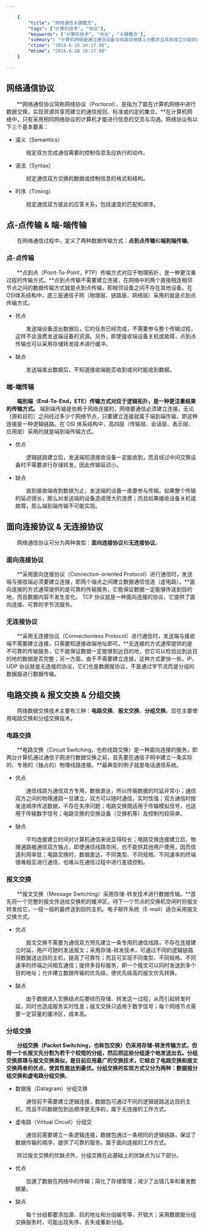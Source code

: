 ```yaml
---

    {
        "title": "网络通信关键概念",
        "tags": ["计算机技术", "协议"],
        "keywords": ["计算机技术", "协议", "关键概念"],
        "summary": "计算机网络是通过通信设备与线路将地理上分散并且具有独立功能的计算机系统连接在一起，并由功能完善的软件来控制，进而实现资源共享的系统。从物理组成上来看，计算机网络包括硬件、软件和协议三大部分。计算机网络中结点间相互通信是由控制信息传送的网络协议及其他相应的网络软件共同实现的。在计算机网络通信中，有部分关键性概念需要理解透彻，在此做一总结。",
        "ctime": "2016-6-18 16:17:00",
        "mtime": "2016-6-18 16:17:00"
    }

---
```


## 网络通信协议

　　**网络通信协议简称网络协议（Poctocol），是指为了能在计算机网络中进行数据交换，实现资源共享而建立的通信规则、标准或约定的集合。**在计算机网络中，只有采用相同网络协议的计算机才能进行信息的交流与沟通。网络协议有以下三个基本要素：

- 语义（Semantics）

    　　规定双方完成通信需要的控制信息及应执行的动作。

- 语法（Syntax）

    　　规定通信双方交换的数据或控制信息的格式和结构。

- 时序（Timing）

    　　规定通信双方彼此的应答关系，包括速度的匹配和顺序。

## 点-点传输 & 端-端传输

　　在网络通信过程中，定义了两种数据传输方式：**点到点传输**和**端到端传输**。

### 点-点传输

　　**点到点（Point-To-Point，PTP）传输方式对应于物理拓扑，是一种更注重过程的传输方式。**点到点传输不需要建立连接，在网络中的两个直接相连相邻节点之间的数据传输方式就是点到点传输，即相邻设备之间不存在其他设备。在OSI体系结构中，底三层通信子网（物理层、链路层、网络层）采用的就是点到点传输方式。

- 优点

    　　发送端设备送出数据后，它的任务已经完成，不需要参与整个传输过程，这样不会浪费发送端设备的资源。另外，即使接收端设备关机或故障，点到点传输也可以采用存储转发技术进行缓冲。

- 缺点

    　　发送端发出数据后，不知道接收端能否收到或何时能收到数据。

### 端-端传输

　　**端到端（End-To-End，ETE）传输方式对应于逻辑拓扑，是一种更注重结果的传输方式。**
端到端传输是依赖于网络连接的，网络要通信必须建立连接，无论（源和目的）之间经过多少个网络节点，只要建立连接就属于端到端传输，即这种连接是一种逻辑链路。在 OSI 体系结构中，高四层（传输层、会话层、表示层、应用层）采用的就是端到端传输方式。

- 优点

    　　逻辑链路建立后，发送端知道接收设备一定能收到，而且经过中间交换设备时不需要进行存储转发，因此传输延迟小。

- 缺点

    　　直到接收端收到数据为止，发送端的设备一直要参与传输。如果整个传输的延迟很长，那么对发送端的设备造成很大的浪费；而且如果接收设备关机或故障，那么端到端传输不可能实现。

## 面向连接协议 & 无连接协议

　　网络通信协议可分为两种类型：**面向连接协议**和**无连接协议**。

### 面向连接协议

　　**采用面向连接协议（Connection-oriented Protocol）进行通信时，发送端与接收端必须要建立连接，即两个端点之间建立数据通信信道（虚电路）。**面向连接的方式通常提供的是可靠的传输服务，它能保证数据一定能够传送到目的地，而且数据内容不发生变化。 TCP 协议就是一种面向连接的协议，它提供了面向连接、可靠的字节流服务。

### 无连接协议

　　**采用无连接协议（Connectionless Protocol）进行通信时，发送端与接收端不需要建立连接，只需要知道接收端地址即可。**无连接的方式通常提供的是不可靠的传输服务，它不能保证数据一定能够到达目的地，但它可以检验出到达目的地的数据是否完整；另一方面，由于不需要建立连接，这种方式更快一些。IP、UDP 协议就是无连接的协议，它们也是数据报协议，不是通过字节流而是分组的数据报进行数据传输。

## 电路交换 & 报文交换 & 分组交换

　　网络数据交换技术主要有三种：**电路交换**、**报文交换**、**分组交换**。现在主要使用电路交换和分组交换技术。

### 电路交换

　　**电路交换（Circuit Switching，也称线路交换）是一种面向连接的服务，即两台计算机通过通信子网进行数据交换之前，首先要在通信子网中建立一条实际的、专用的（独占的）物理线路连接。**最典型的例子就是电话通信系统。

- 优点

    　　通信线路为通信双方专用，数据直达，所以传输数据的时延非常小；通信双方之间的物理通路一旦建立，双方可以随时通信，实时性强；双方通信时按发送顺序传送数据，不存在失序问题；电路交换既适用于传输模拟信号，也适用于传输数字信号；电路交换的交换设备（交换机等）及控制均较简单。

- 缺点

    　　平均连接建立时间对计算机通信来说显得较长；电路交换连接建立后，物理通路被通信双方独占，即使通信线路空闲，也不能供其他用户使用，因而信道利用率低；电路交换时，数据直达，不同类型、不同规格、不同速率的终端很难相互进行通信，也难以在通信过程中进行差错控制。

### 报文交换

　　**报文交换（Message Switching）采用存储-转发技术进行数据传输。**首先将一个完整的报文传送给交换机的缓冲区，待下一个节点的交换机空闲时将报文转发给它，一级一级的最终送到目的主机。电子邮件系统（E-mail）适合采用报文交换方式。

- 优点

    　　报文交换不需要为通信双方预先建立一条专用的通信线路，不存在连接建立时延，用户可随时发送报文；采用存储-转发技术，可通过不同的逻辑链路将数据送达目的主机，提高了可靠性；而且可实现不同类型、不同规格、不同速率的终端之间相互通信；提供多目标服务，即一个报文可以同时发送到多个目的地址；允许建立数据传输的优先级，使优先级高的报文优先转换。

- 缺点

    　　由于数据进入交换结点后要经历存储、转发这一过程，从而引起转发时延，同时也造成服务实时性差；报文交换只适用于数字信号；每个网络节点需要一定容量的缓冲区，成本高。

### 分组交换

　　**分组交换（Packet Switching，也称包交换）仍采用存储-转发传输方式，但将一个长报文先分割为若干个较短的分组，然后把这些分组逐个地发送出去。**分组交换原理与报文交换类似，是目前应用最广的交换技术，它结合了电路交换和报文交换两者的优点，使其性能达到最优。分组交换的实现方式又分为两种：**数据报分组交换**和**虚电路分组交换**。

- 数据报（Datagram）分组交换

    　　通信前不需要建立逻辑连接，数据包可通过不同的逻辑链路送达目的主机，而且不同数据包到达顺序是无序的，属于无连接的工作方式。

- 虚电路（Virtual Circuit）分组交

    　　通信前需要建立一条逻辑连接，数据包通过一条相同的逻辑链路，保证了数据传输的顺序，提供了可靠的服务，属于面向连接的工作方式。

　　除过报文交换的优缺点外，分组交换在此基础上的优缺点为以下部分。

- 优点

    　　加速了数据在网络中的传输；简化了存储管理；减少了出错几率和重发数据量。

- 缺点

    　　每个分组都要添加源、目的地址和分组编号等，开销大；采用数据报分组交换服务时，可能出现失序、丢失或重新分组。
